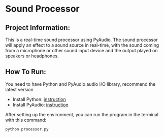 # Sound Processor

## Project Information:

This is a real-time sound processor using PyAudio. The sound processor will apply an effect to a sound source in real-time, with the sound coming from a microphone or other sound input device and the output played on speakers or headphones.

## How To Run:

You need to have Python and PyAudio audio I/O library, recommend the latest version

-   Install Python: [instruction](https://www.python.org/downloads/)
-   Install PyAudio: [instruction](https://pypi.org/project/PyAudio/)

After setting up the environment, you can run the program in the terminal with this command:

```
python processor.py
```
